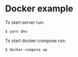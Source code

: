 # Docker example

To start server run:
```
$ yarn dev
```


To start docker-compose run:
```
$ docker-compose up
```

